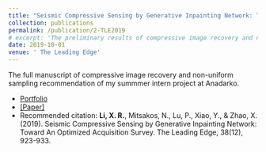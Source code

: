 ```yaml
---
title: "Seismic Compressive Sensing by Generative Inpainting Network: Toward An Optimized Acquisition Survey"
collection: publications
permalink: /publication/2-TLE2019
# excerpt: 'The preliminary results of compressive image recovery and non-uniform sampling recommendation'
date: 2019-10-01
venue: ' The Leading Edge'
---
```

The full manuscript of compressive image recovery and non-uniform sampling recommendation of my summmer intern project at Anadarko.

* [Portfolio](/Portfolio/2seismicpublication/)
* [[Paper]](https://pubs.geoscienceworld.org/tle/article-abstract/38/12/923/576060)
* Recommended citation: 
**Li, X. R.**, Mitsakos, N., Lu, P., Xiao, Y., & Zhao, X. (2019). Seismic Compressive Sensing by Generative Inpainting Network: Toward An Optimized Acquisition Survey. The Leading Edge, 38(12), 923-933.
